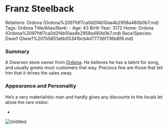 # Franz Steelback

Relations: Ordona (Ordona%2097fdf7ca0d2f4b10aa4b2958a480b0b7.md) 
Tags: Ordona
Title/Alias/Rank: -
Age: 43
Birth Year: 3172
Home: Ordona (Ordona%2097fdf7ca0d2f4b10aa4b2958a480b0b7.md) 
Race/Species: Dwarf (Dwarf%207b5851a6b05341bcb4d77736f736b8f8.md)

### Summary

A Dwarven store owner from [Ordona](Ordona%2097fdf7ca0d2f4b10aa4b2958a480b0b7.md). He believes he has a talent for song, and usually greets most customers that way. Precious few are those that tell him that it drives the sales away.

### Appearance and Personality

He’s a very materialistic man and hardly gives any discounts to the locals let alone the rare visitor.

-

![Untitled](Untitled%20119.png)
